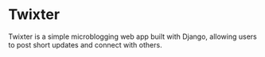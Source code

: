 # Twixter

Twixter is a simple microblogging web app built with Django, allowing users to post short updates and connect with others.

